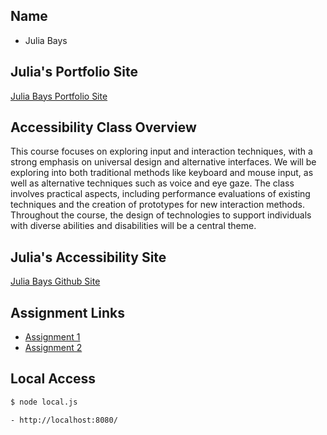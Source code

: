 ## Name
- Julia Bays

## Julia's Portfolio Site
[Julia Bays Portfolio Site](https://juliabays.github.io/JuliaBays/)

## Accessibility Class Overview

This course focuses on exploring input and interaction techniques, with a strong emphasis on universal design and alternative interfaces. We will be exploring into both traditional methods like keyboard and mouse input, as well as alternative techniques such as voice and eye gaze. The class involves practical aspects, including performance evaluations of existing techniques and the creation of prototypes for new interaction methods. Throughout the course, the design of technologies to support individuals with diverse abilities and disabilities will be a central theme.

## Julia's Accessibility Site
[Julia Bays Github Site](https://jbays1.github.io/JuliaBaysCPS592/)

## Assignment Links
- [Assignment 1](https://jbays1.github.io/JuliaBaysCPS592/assignment1)
- [Assignment 2](https://jbays1.github.io/JuliaBaysCPS592/assignment2)

## Local Access
```bash
$ node local.js

- http://localhost:8080/
